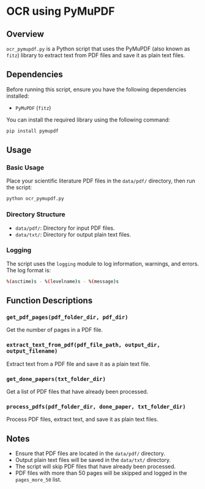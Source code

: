 # OCR using PyMuPDF

## Overview
`ocr_pymupdf.py` is a Python script that uses the PyMuPDF (also known as `fitz`) library to extract text from PDF files and save it as plain text files.

## Dependencies
Before running this script, ensure you have the following dependencies installed:
- `PyMuPDF` (`fitz`)

You can install the required library using the following command:

```bash
pip install pymupdf
```
## Usage
### Basic Usage
Place your scientific literature PDF files in the `data/pdf/` directory, then run the script:


```bash
python ocr_pymupdf.py
```

### Directory Structure
- `data/pdf/`: Directory for input PDF files.
- `data/txt/`: Directory for output plain text files.

### Logging
The script uses the `logging` module to log information, warnings, and errors. The log format is:


```sh
%(asctime)s - %(levelname)s - %(message)s
```
## Function Descriptions
### `get_pdf_pages(pdf_folder_dir, pdf_dir)`
Get the number of pages in a PDF file.

### `extract_text_from_pdf(pdf_file_path, output_dir, output_filename)`
Extract text from a PDF file and save it as a plain text file.

### `get_done_papers(txt_folder_dir)`
Get a list of PDF files that have already been processed.

### `process_pdfs(pdf_folder_dir, done_paper, txt_folder_dir)`
Process PDF files, extract text, and save it as plain text files.

## Notes
- Ensure that PDF files are located in the `data/pdf/` directory.
- Output plain text files will be saved in the `data/txt/` directory.
- The script will skip PDF files that have already been processed.
- PDF files with more than 50 pages will be skipped and logged in the `pages_more_50` list.

